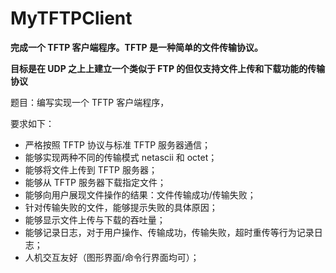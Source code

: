 # MyTFTPClient

**完成一个 TFTP 客户端程序。TFTP 是一种简单的文件传输协议。**

**目标是在 UDP 之上上建立一个类似于 FTP 的但仅支持文件上传和下载功能的传输协议**

题目：编写实现一个 TFTP 客户端程序，

要求如下：

- 严格按照 TFTP 协议与标准 TFTP 服务器通信； 
- 能够实现两种不同的传输模式 netascii 和 octet；
- 能够将文件上传到 TFTP 服务器；
- 能够从 TFTP 服务器下载指定文件；
- 能够向用户展现文件操作的结果：文件传输成功/传输失败；
- 针对传输失败的文件，能够提示失败的具体原因；
- 能够显示文件上传与下载的吞吐量；
- 能够记录日志，对于用户操作、传输成功，传输失败，超时重传等行为记录日志；
- 人机交互友好（图形界面/命令行界面均可）；

